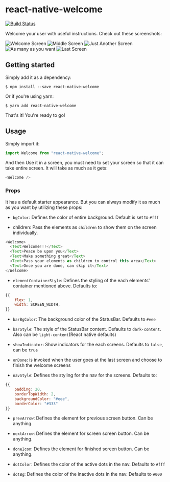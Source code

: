 # react-native-welcome

[![Build Status](https://travis-ci.com/zonayedpca/react-native-welcome.svg?token=LXmMpgxtChnPA2Z3yHVr&branch=master)](https://travis-ci.com/zonayedpca/react-native-welcome)

Welcome your user with useful instructions. Check out these screenshots:

![Welcome Screen](https://user-images.githubusercontent.com/18544717/67630621-a9e80b00-f8b0-11e9-8ac6-79a78604aee0.jpg) ![Middle Screen](https://user-images.githubusercontent.com/18544717/67630623-a9e80b00-f8b0-11e9-8c01-2369dfe37f60.jpg) ![Just Another Screen](https://user-images.githubusercontent.com/18544717/67630624-a9e80b00-f8b0-11e9-9588-6cf2aa2b3b61.jpg) ![As many as you want](https://user-images.githubusercontent.com/18544717/67630625-aa80a180-f8b0-11e9-81c0-fafd81d2f7f8.jpg) ![Last Screen](https://user-images.githubusercontent.com/18544717/67630626-aa80a180-f8b0-11e9-9a3e-13ddd4aeda3b.jpg)

## Getting started

Simply add it as a dependency:

`$ npm install --save react-native-welcome`

Or if you're using yarn:

`$ yarn add react-native-welcome`

That's it! You're ready to go!

## Usage

Simply import it:

```javascript
import Welcome from "react-native-welcome";
```

And then Use it in a screen, you must need to set your screen so that it can take entire screen. It will take as much as it gets:

```javascript
<Welcome />
```

### Props

It has a default starter appearance. But you can always modify it as much as you want by utilizing these props:

- `bgColor`: Defines the color of entire background. Default is set to `#fff`

- children: Pass the elements as `children` to show them on the screen individually.

```javascript
<Welcome>
  <Text>Welcome!!!</Text>
  <Text>Peace be upon you</Text>
  <Text>Make something great</Text>
  <Text>Pass your elements as children to control this area</Text>
  <Text>Once you are done, can skip it</Text>
</Welcome>
```

- `elementContainerStyle`: Defines the styling of the each elements' container mentioned above. Defaults to:

```javascript
{{
    flex: 1,
    width: SCREEN_WIDTH,
}}
```

- `barBgColor`: The background color of the StatusBar. Defaults to `#eee`

- `barStyle`: The style of the StatusBar content. Defaults to `dark-content`. Also can be `light-content`(React native defaults)

- `showIndicator`: Show indicators for the each screens. Defaults to `false`, can be `true`

- `onDone`: is invoked when the user goes at the last screen and choose to finish the welcome screens

- `navStyle`: Defines the styling for the nav for the screens. Defaults to:

```javascript
{{
    padding: 20,
    borderTopWidth: 2,
    backgroundColor: "#eee",
    borderColor: "#333"
}}
```

- `prevArrow`: Defines the element for previous screen button. Can be anything.

- `nextArrow`: Defines the element for screen screen button. Can be anything.

- `doneIcon`: Defines the element for finished screen button. Can be anything.

- `dotColor`: Defines the color of the active dots in the nav. Defaults to `#fff`

- `dotBg`: Defines the color of the inactive dots in the nav. Defaults to `#000`
